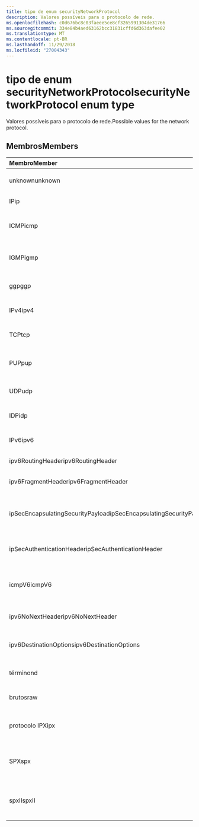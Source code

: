 ```yaml
---
title: tipo de enum securityNetworkProtocol
description: Valores possíveis para o protocolo de rede.
ms.openlocfilehash: c0d676bc8c03faeee5ce8cf3265991304de31766
ms.sourcegitcommit: 334e84b4aed63162bcc31831cffd6d363dafee02
ms.translationtype: MT
ms.contentlocale: pt-BR
ms.lasthandoff: 11/29/2018
ms.locfileid: "27004343"
---
```

# <a name="securitynetworkprotocol-enum-type"></a><span data-ttu-id="5c64b-103">tipo de enum securityNetworkProtocol</span><span class="sxs-lookup"><span data-stu-id="5c64b-103">securityNetworkProtocol enum type</span></span>

<span data-ttu-id="5c64b-104">Valores possíveis para o protocolo de rede.</span><span class="sxs-lookup"><span data-stu-id="5c64b-104">Possible values for the network protocol.</span></span>

## <a name="members"></a><span data-ttu-id="5c64b-105">Membros</span><span class="sxs-lookup"><span data-stu-id="5c64b-105">Members</span></span>

|<span data-ttu-id="5c64b-106">Membro</span><span class="sxs-lookup"><span data-stu-id="5c64b-106">Member</span></span>|<span data-ttu-id="5c64b-107">Valor</span><span class="sxs-lookup"><span data-stu-id="5c64b-107">Value</span></span>|<span data-ttu-id="5c64b-108">Descrição</span><span class="sxs-lookup"><span data-stu-id="5c64b-108">Description</span></span>|
|:---|:---|:---|
|<span data-ttu-id="5c64b-109">unknown</span><span class="sxs-lookup"><span data-stu-id="5c64b-109">unknown</span></span>|<span data-ttu-id="5c64b-110">-1</span><span class="sxs-lookup"><span data-stu-id="5c64b-110">-1</span></span>|<span data-ttu-id="5c64b-111">Protocolo desconhecido.</span><span class="sxs-lookup"><span data-stu-id="5c64b-111">Unknown protocol.</span></span>|
|<span data-ttu-id="5c64b-112">IP</span><span class="sxs-lookup"><span data-stu-id="5c64b-112">ip</span></span>|<span data-ttu-id="5c64b-113">0</span><span class="sxs-lookup"><span data-stu-id="5c64b-113">0</span></span>|<span data-ttu-id="5c64b-114">Protocolo de Internet.</span><span class="sxs-lookup"><span data-stu-id="5c64b-114">Internet Protocol.</span></span>|
|<span data-ttu-id="5c64b-115">ICMP</span><span class="sxs-lookup"><span data-stu-id="5c64b-115">icmp</span></span>|<span data-ttu-id="5c64b-116">1</span><span class="sxs-lookup"><span data-stu-id="5c64b-116">1</span></span>| <span data-ttu-id="5c64b-117">Protocolo de mensagem de controle de Internet.</span><span class="sxs-lookup"><span data-stu-id="5c64b-117">Internet Control Message Protocol.</span></span>|
|<span data-ttu-id="5c64b-118">IGMP</span><span class="sxs-lookup"><span data-stu-id="5c64b-118">igmp</span></span>|<span data-ttu-id="5c64b-119">2</span><span class="sxs-lookup"><span data-stu-id="5c64b-119">2</span></span>| <span data-ttu-id="5c64b-120">Protocolo de gerenciamento de grupos da Internet.</span><span class="sxs-lookup"><span data-stu-id="5c64b-120">Internet Group Management Protocol.</span></span>|
|<span data-ttu-id="5c64b-121">ggp</span><span class="sxs-lookup"><span data-stu-id="5c64b-121">ggp</span></span>|<span data-ttu-id="5c64b-122">3</span><span class="sxs-lookup"><span data-stu-id="5c64b-122">3</span></span>| <span data-ttu-id="5c64b-123">Protocolo de gateway a Gateway.</span><span class="sxs-lookup"><span data-stu-id="5c64b-123">Gateway To Gateway Protocol.</span></span>|
|<span data-ttu-id="5c64b-124">IPv4</span><span class="sxs-lookup"><span data-stu-id="5c64b-124">ipv4</span></span>|<span data-ttu-id="5c64b-125">4</span><span class="sxs-lookup"><span data-stu-id="5c64b-125">4</span></span>| <span data-ttu-id="5c64b-126">Internet Protocol versão 4.</span><span class="sxs-lookup"><span data-stu-id="5c64b-126">Internet Protocol version 4.</span></span>|
|<span data-ttu-id="5c64b-127">TCP</span><span class="sxs-lookup"><span data-stu-id="5c64b-127">tcp</span></span>|<span data-ttu-id="5c64b-128">6</span><span class="sxs-lookup"><span data-stu-id="5c64b-128">6</span></span>| <span data-ttu-id="5c64b-129">Protocolo de controle de transmissão.</span><span class="sxs-lookup"><span data-stu-id="5c64b-129">Transmission Control Protocol.</span></span>|
|<span data-ttu-id="5c64b-130">PUP</span><span class="sxs-lookup"><span data-stu-id="5c64b-130">pup</span></span>|<span data-ttu-id="5c64b-131">12</span><span class="sxs-lookup"><span data-stu-id="5c64b-131">12</span></span>| <span data-ttu-id="5c64b-132">Protocolo de pacote Universal PARC.</span><span class="sxs-lookup"><span data-stu-id="5c64b-132">PARC Universal Packet Protocol.</span></span>|
|<span data-ttu-id="5c64b-133">UDP</span><span class="sxs-lookup"><span data-stu-id="5c64b-133">udp</span></span>|<span data-ttu-id="5c64b-134">17</span><span class="sxs-lookup"><span data-stu-id="5c64b-134">17</span></span>| <span data-ttu-id="5c64b-135">Protocolo de datagrama de usuário.</span><span class="sxs-lookup"><span data-stu-id="5c64b-135">User Datagram Protocol.</span></span>|
|<span data-ttu-id="5c64b-136">IDP</span><span class="sxs-lookup"><span data-stu-id="5c64b-136">idp</span></span>|<span data-ttu-id="5c64b-137">22</span><span class="sxs-lookup"><span data-stu-id="5c64b-137">22</span></span>| <span data-ttu-id="5c64b-138">Protocolo de datagrama de Internet.</span><span class="sxs-lookup"><span data-stu-id="5c64b-138">Internet Datagram Protocol.</span></span>|
|<span data-ttu-id="5c64b-139">IPv6</span><span class="sxs-lookup"><span data-stu-id="5c64b-139">ipv6</span></span>|<span data-ttu-id="5c64b-140">41</span><span class="sxs-lookup"><span data-stu-id="5c64b-140">41</span></span>| <span data-ttu-id="5c64b-141">Protocolo IP versão 6 (ipv6).</span><span class="sxs-lookup"><span data-stu-id="5c64b-141">Internet Protocol version 6 (ipv6).</span></span>|
|<span data-ttu-id="5c64b-142">ipv6RoutingHeader</span><span class="sxs-lookup"><span data-stu-id="5c64b-142">ipv6RoutingHeader</span></span>|<span data-ttu-id="5c64b-143">43</span><span class="sxs-lookup"><span data-stu-id="5c64b-143">43</span></span>| <span data-ttu-id="5c64b-144">cabeçalho de roteamento IPv6.</span><span class="sxs-lookup"><span data-stu-id="5c64b-144">ipv6 Routing header.</span></span>|
|<span data-ttu-id="5c64b-145">ipv6FragmentHeader</span><span class="sxs-lookup"><span data-stu-id="5c64b-145">ipv6FragmentHeader</span></span>|<span data-ttu-id="5c64b-146">44</span><span class="sxs-lookup"><span data-stu-id="5c64b-146">44</span></span>| <span data-ttu-id="5c64b-147">cabeçalho de fragmento IPv6.</span><span class="sxs-lookup"><span data-stu-id="5c64b-147">ipv6 Fragment header.</span></span>|
|<span data-ttu-id="5c64b-148">ipSecEncapsulatingSecurityPayload</span><span class="sxs-lookup"><span data-stu-id="5c64b-148">ipSecEncapsulatingSecurityPayload</span></span>|<span data-ttu-id="5c64b-149">50</span><span class="sxs-lookup"><span data-stu-id="5c64b-149">50</span></span>| <span data-ttu-id="5c64b-150">cabeçalho de carga de segurança de encapsulamento IPv6.</span><span class="sxs-lookup"><span data-stu-id="5c64b-150">ipv6 Encapsulating Security Payload header.</span></span>|
|<span data-ttu-id="5c64b-151">ipSecAuthenticationHeader</span><span class="sxs-lookup"><span data-stu-id="5c64b-151">ipSecAuthenticationHeader</span></span>|<span data-ttu-id="5c64b-152">51</span><span class="sxs-lookup"><span data-stu-id="5c64b-152">51</span></span>| <span data-ttu-id="5c64b-153">cabeçalho de autenticação de IPv6.</span><span class="sxs-lookup"><span data-stu-id="5c64b-153">ipv6 Authentication header.</span></span>|
|<span data-ttu-id="5c64b-154">icmpV6</span><span class="sxs-lookup"><span data-stu-id="5c64b-154">icmpV6</span></span>|<span data-ttu-id="5c64b-155">58</span><span class="sxs-lookup"><span data-stu-id="5c64b-155">58</span></span>| <span data-ttu-id="5c64b-156">Protocolo de mensagem de controle da Internet para ipv6.</span><span class="sxs-lookup"><span data-stu-id="5c64b-156">Internet Control Message Protocol for ipv6.</span></span>|
|<span data-ttu-id="5c64b-157">ipv6NoNextHeader</span><span class="sxs-lookup"><span data-stu-id="5c64b-157">ipv6NoNextHeader</span></span>|<span data-ttu-id="5c64b-158">59</span><span class="sxs-lookup"><span data-stu-id="5c64b-158">59</span></span>| <span data-ttu-id="5c64b-159">IPv6 não próximo cabeçalho.</span><span class="sxs-lookup"><span data-stu-id="5c64b-159">ipv6 No next header.</span></span>|
|<span data-ttu-id="5c64b-160">ipv6DestinationOptions</span><span class="sxs-lookup"><span data-stu-id="5c64b-160">ipv6DestinationOptions</span></span>|<span data-ttu-id="5c64b-161">60</span><span class="sxs-lookup"><span data-stu-id="5c64b-161">60</span></span>| <span data-ttu-id="5c64b-162">cabeçalho de opções de destino de IPv6.</span><span class="sxs-lookup"><span data-stu-id="5c64b-162">ipv6 Destination Options header.</span></span>|
|<span data-ttu-id="5c64b-163">término</span><span class="sxs-lookup"><span data-stu-id="5c64b-163">nd</span></span>|<span data-ttu-id="5c64b-164">77</span><span class="sxs-lookup"><span data-stu-id="5c64b-164">77</span></span>| <span data-ttu-id="5c64b-165">NET protocolo de disco (não oficiais).</span><span class="sxs-lookup"><span data-stu-id="5c64b-165">Net Disk Protocol (unofficial).</span></span>|
|<span data-ttu-id="5c64b-166">brutos</span><span class="sxs-lookup"><span data-stu-id="5c64b-166">raw</span></span>|<span data-ttu-id="5c64b-167">255</span><span class="sxs-lookup"><span data-stu-id="5c64b-167">255</span></span>| <span data-ttu-id="5c64b-168">Protocolo de pacote IP bruto.</span><span class="sxs-lookup"><span data-stu-id="5c64b-168">Raw IP packet protocol.</span></span>|
|<span data-ttu-id="5c64b-169">protocolo IPX</span><span class="sxs-lookup"><span data-stu-id="5c64b-169">ipx</span></span>|<span data-ttu-id="5c64b-170">1000</span><span class="sxs-lookup"><span data-stu-id="5c64b-170">1000</span></span>| <span data-ttu-id="5c64b-171">Protocolo do Exchange de pacotes de Internet.</span><span class="sxs-lookup"><span data-stu-id="5c64b-171">Internet Packet Exchange Protocol.</span></span>|
|<span data-ttu-id="5c64b-172">SPX</span><span class="sxs-lookup"><span data-stu-id="5c64b-172">spx</span></span>|<span data-ttu-id="5c64b-173">1256</span><span class="sxs-lookup"><span data-stu-id="5c64b-173">1256</span></span>| <span data-ttu-id="5c64b-174">Protocolo de intercâmbio de pacote sequenciado.</span><span class="sxs-lookup"><span data-stu-id="5c64b-174">Sequenced Packet Exchange protocol.</span></span>|
|<span data-ttu-id="5c64b-175">spxII</span><span class="sxs-lookup"><span data-stu-id="5c64b-175">spxII</span></span>|<span data-ttu-id="5c64b-176">1257</span><span class="sxs-lookup"><span data-stu-id="5c64b-176">1257</span></span>| <span data-ttu-id="5c64b-177">Protocolo de versão 2 Exchange pacote sequenciado.</span><span class="sxs-lookup"><span data-stu-id="5c64b-177">Sequenced Packet Exchange version 2 protocol.</span></span>|